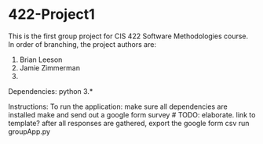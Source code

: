 # 422-Project1
This is the first group project for CIS 422 Software Methodologies course.
In order of branching, the project authors are:
1. Brian Leeson
2. Jamie Zimmerman
3. 


Dependencies:
python 3.*

Instructions:
To run the application:
 make sure all dependencies are installed
 make and send out a google form survey # TODO: elaborate. link to template?
 after all responses are gathered, export the google form csv
 run groupApp.py
